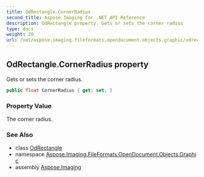 ```yaml
---
title: OdRectangle.CornerRadius
second_title: Aspose.Imaging for .NET API Reference
description: OdRectangle property. Gets or sets the corner radius
type: docs
weight: 20
url: /net/aspose.imaging.fileformats.opendocument.objects.graphic/odrectangle/cornerradius/
---
```

## OdRectangle.CornerRadius property

Gets or sets the corner radius.

```csharp
public float CornerRadius { get; set; }
```

### Property Value

The corner radius.

### See Also

* class [OdRectangle](../)
* namespace [Aspose.Imaging.FileFormats.OpenDocument.Objects.Graphic](../../odrectangle/)
* assembly [Aspose.Imaging](../../../)


